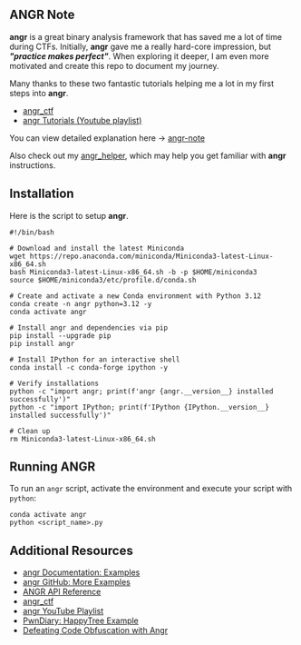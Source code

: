 ## ANGR Note

**angr** is a great binary analysis framework that has saved me a lot of time during CTFs. Initially, **angr** gave me a really hard-core impression, but ***"practice makes perfect"***. When exploring it deeper, I am even more motivated and create this repo to document my journey. 

Many thanks to these two fantastic tutorials helping me a lot in my first steps into **angr**.
- [angr_ctf](https://github.com/jakespringer/angr_ctf)
- [angr Tutorials (Youtube playlist)](https://www.youtube.com/playlist?list=PL-nPhof8EyrGKytps3g582KNiJyIAOtBG)

You can view detailed explanation here &#x2192; <a href="https://hwangstice.github.io/blog/angr-note/" target="_blank">angr-note</a>

Also check out my [angr_helper](./angr_helper.md), which may help you get familiar with **angr** instructions.

## Installation

Here is the script to setup **angr**.

```shell
#!/bin/bash

# Download and install the latest Miniconda
wget https://repo.anaconda.com/miniconda/Miniconda3-latest-Linux-x86_64.sh
bash Miniconda3-latest-Linux-x86_64.sh -b -p $HOME/miniconda3
source $HOME/miniconda3/etc/profile.d/conda.sh

# Create and activate a new Conda environment with Python 3.12
conda create -n angr python=3.12 -y
conda activate angr

# Install angr and dependencies via pip
pip install --upgrade pip
pip install angr

# Install IPython for an interactive shell
conda install -c conda-forge ipython -y

# Verify installations
python -c "import angr; print(f'angr {angr.__version__} installed successfully')"
python -c "import IPython; print(f'IPython {IPython.__version__} installed successfully')"

# Clean up
rm Miniconda3-latest-Linux-x86_64.sh
```

## Running ANGR

To run an `angr` script, activate the environment and execute your script with `python`:

```shell
conda activate angr
python <script_name>.py
```

## Additional Resources

- [angr Documentation: Examples](https://docs.angr.io/examples)
- [angr GitHub: More Examples](https://github.com/angr/angr-doc/blob/master/docs/more-examples.md)
- [ANGR API Reference](https://docs.angr.io/en/latest/api.html)
- [angr_ctf](https://github.com/jakespringer/angr_ctf)
- [angr YouTube Playlist](https://www.youtube.com/playlist?list=PL-nPhof8EyrGKytps3g582KNiJyIAOtBG)
- [PwnDiary: HappyTree Example](https://pwndiary.com/0ctf-2020-happytree)
- [Defeating Code Obfuscation with Angr](https://napongizero.github.io/blog/Defeating-Code-Obfuscation-with-Angr)
